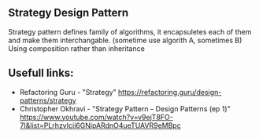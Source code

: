 ﻿## Strategy Design Pattern

Strategy pattern defines family of algorithms, it encapsuletes each of them and make them interchangable. (sometime use algorith A, sometimes B)
Using composition rather than inheritance

## Usefull links:
* Refactoring Guru - "Strategy" https://refactoring.guru/design-patterns/strategy
* Christopher Okhravi - "Strategy Pattern – Design Patterns (ep 1)" https://www.youtube.com/watch?v=v9ejT8FO-7I&list=PLrhzvIcii6GNjpARdnO4ueTUAVR9eMBpc